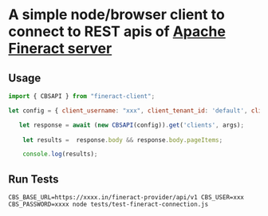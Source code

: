 # A simple node/browser client to connect to REST apis of [Apache Fineract server](https://demo.openmf.org/api-docs/apiLive.htm)

## Usage

```javascript
import { CBSAPI } from "fineract-client";

let config = { client_username: "xxx", client_tenant_id: 'default', client_base_url: "https://xxxx.in/fineract-provider/api/v1", client_password: "xxx" };

   let response = await (new CBSAPI(config)).get('clients', args);
    
    let results =  response.body && response.body.pageItems;

    console.log(results);


```

## Run Tests
```shell
CBS_BASE_URL=https://xxxx.in/fineract-provider/api/v1 CBS_USER=xxx
CBS_PASSWORD=xxxx node tests/test-fineract-connection.js
```